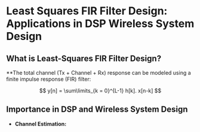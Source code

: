 # Least Squares FIR Filter Design: Applications in DSP Wireless System Design

## What is Least-Squares FIR Filter Design?
**The total channel (Tx + Channel + Rx) response can be modeled using a finite impulse response (FIR) filter: 

$$     y[n] = \sum\limits_{k = 0}^{L-1} h[k]. x[n-k] $$

## Importance in DSP and Wireless System Design
* **Channel Estimation:**
